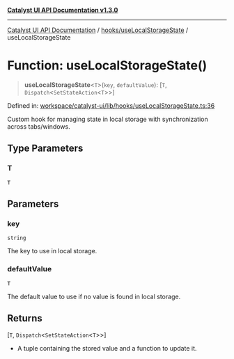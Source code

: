 [**Catalyst UI API Documentation v1.3.0**](../../../README.md)

---

[Catalyst UI API Documentation](../../../README.md) / [hooks/useLocalStorageState](../README.md) / useLocalStorageState

# Function: useLocalStorageState()

> **useLocalStorageState**\<`T`\>(`key`, `defaultValue`): \[`T`, `Dispatch`\<`SetStateAction`\<`T`\>\>\]

Defined in: [workspace/catalyst-ui/lib/hooks/useLocalStorageState.ts:36](https://github.com/TheBranchDriftCatalyst/catalyst-ui/blob/main/lib/hooks/useLocalStorageState.ts#L36)

Custom hook for managing state in local storage with synchronization across tabs/windows.

## Type Parameters

### T

`T`

## Parameters

### key

`string`

The key to use in local storage.

### defaultValue

`T`

The default value to use if no value is found in local storage.

## Returns

\[`T`, `Dispatch`\<`SetStateAction`\<`T`\>\>\]

- A tuple containing the stored value and a function to update it.
